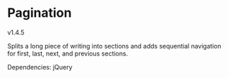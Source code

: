 # Pagination

v1.4.5

Splits a long piece of writing into sections and adds sequential navigation for first, last, next, and previous sections.

Dependencies: jQuery